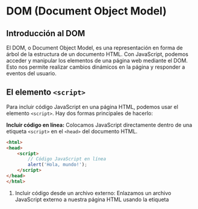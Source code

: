 # DOM (Document Object Model)

## Introducción al DOM

El DOM, o Document Object Model, es una representación en forma de árbol de la estructura de un documento HTML. Con JavaScript, podemos acceder y manipular los elementos de una página web mediante el DOM. Esto nos permite realizar cambios dinámicos en la página y responder a eventos del usuario.

## El elemento `<script>`

Para incluir código JavaScript en una página HTML, podemos usar el elemento `<script>`. Hay dos formas principales de hacerlo:

**Incluir código en línea:** Colocamos JavaScript directamente dentro de una etiqueta `<script>` en el `<head>` del documento HTML.

```html
<html>
<head>
    <script>
        // Código JavaScript en línea
        alert('Hola, mundo!');
    </script>
</head>
</html>
```
1. Incluir código desde un archivo externo: Enlazamos un archivo JavaScript externo a nuestra página HTML usando la etiqueta <script>.
```html
<html>
<head>
    <script src="mi-script.js"></script>
</head>
</html>
```

## El objeto "document"

El objeto "document" es una parte fundamental del DOM. Proporciona acceso a los elementos HTML de la página y nos permite manipularlos con JavaScript.

## Selectores
Los selectores son métodos que nos permiten buscar y seleccionar elementos en el DOM. Aquí hay algunos selectores comunes:

### getElementById
```javascript
const elemento = document.getElementById('miElemento');
```
### getElementsByClassName
```javascript
const elementos = document.getElementsByClassName('miClase');
```
### querySelector
```javascript
const elemento = document.querySelector('.miClase');
```
### querySelectorAll
```javascript
const elementos = document.querySelectorAll('p');
```

## Métodos de Elementos
Una vez que tenemos una referencia a un elemento, podemos utilizar métodos y propiedades para interactuar con él:

### .innerHTML
```javascript
const miElemento = document.getElementById('miElemento');
miElemento.innerHTML = '<b>Nuevo contenido</b>';
```
### .setAttribute
```javascript
const miEnlace = document.getElementById('miEnlace');
miEnlace.setAttribute('href', 'https://www.ejemplo.com');
```
### .style

```javascript
const miDiv = document.getElementById('miDiv');
miDiv.style.color = 'blue';
```

## Event Listeners

Los event listeners nos permiten responder a eventos como clics de ratón, pulsaciones de teclas, y más. Aquí hay un ejemplo con el evento click:

```javascript
const miBoton = document.getElementById('miBoton');
miBoton.addEventListener('click', function() {
    alert('¡Botón clickeado!');
});
```



